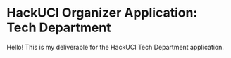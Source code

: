 # HackUCI Organizer Application: Tech Department

Hello! This is my deliverable for the HackUCI Tech Department application.